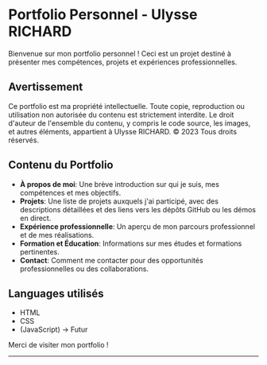 # Portfolio Personnel - Ulysse RICHARD

Bienvenue sur mon portfolio personnel ! Ceci est un projet destiné à présenter mes compétences, projets et expériences professionnelles.

## Avertissement
Ce portfolio est ma propriété intellectuelle. Toute copie, reproduction ou utilisation non autorisée du contenu est strictement interdite. Le droit d'auteur de l'ensemble du contenu, y compris le code source, les images, et autres éléments, appartient à Ulysse RICHARD. © 2023 Tous droits réservés.

## Contenu du Portfolio
- **À propos de moi**: Une brève introduction sur qui je suis, mes compétences et mes objectifs.
- **Projets**: Une liste de projets auxquels j'ai participé, avec des descriptions détaillées et des liens vers les dépôts GitHub ou les démos en direct.
- **Expérience professionnelle**: Un aperçu de mon parcours professionnel et de mes réalisations.
- **Formation et Éducation**: Informations sur mes études et formations pertinentes.
- **Contact**: Comment me contacter pour des opportunités professionnelles ou des collaborations.

## Languages utilisés
- HTML
- CSS
- (JavaScript) -> Futur

Merci de visiter mon portfolio !

---
